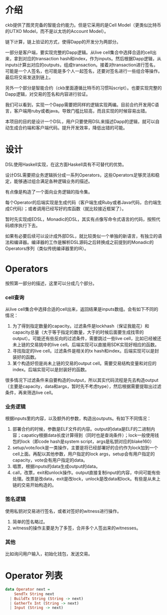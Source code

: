 # 介绍

ckb提供了图灵完备的智能合约能力。但是它采用的是Cell Model（更类似比特币的UTXO Model，而不是以太坊的Account Model）。

链下计算，链上验证的方式，使得Dapp的开发分为两部分。

一部分是客户端，要实现完整的Dapp逻辑。从live cell集合中选择合适的cell出来，拿到对应的transaction hash和index，作为inputs。然后根据Dapp逻辑，从inputs计算出对应的outputs，组成transaction。接着对transaction进行签名，可能是一个人签名，也可能是多个人一起签名，还要对签名进行一些组合等操作。最后将交易发送到链上。

另外一个部分是智能合约（ckb里面遵循比特币的习惯叫script）。也要实现完整的Dapp逻辑，对交易的签名和内容进行验证。

我们可以看到，实现一个Dapp需要把同样的逻辑实现两编。目前合约开发用C语言，客户端用ruby或者java。导致门槛比较高，而且实现的时候容易出错。

本项目的目的是设计一个DSL，用户只要使用DSL来描述Dapp的逻辑，就可以自动生成合约端和客户端代码。提升开发效率，降低出错的可能。

# 设计

DSL使用Haskell实现，在这方面Haskell具有不可替代的优势。

设计DSL需要把业务逻辑拆分成一系列Operators，这些Operators足够灵活和稳定，能够通过组合满足各种逻辑业务的描述。

有点像是构造了一个面向业务逻辑的指令集。

每个Operator的后端实现是生成代码（客户端生成Ruby或者Java代码，合约端生成C代码）；或者调用已经写好的库函数（就比较接近框架了）。

暂时先实现成EDSL，Monadic的DSL，其实有点像写命令式语言的代码，按照代码顺序执行下去。

如果有必要后续可以设计成外部DSL，就比较类似一个单独的新语言，有独立的语法和编译器。编译器的工作是解析DSL源码之后转换成之前提到的Monadic的Operators序列（类似传统编译器里的IR）。

# Operators

按照第一部分的描述，这里可以分成几个部分。

### cell查询

从live cell集合中选择合适的cell出来，返回结果是inputs数组。会有如下不同的情况：

1. 为了得到指定数量的capacity。过滤条件是lockhash（保证我能花）和capacity总量（大于等于指定的数量，大于的时候后面要生成找零的output）。可能还有些反向的过滤条件，需要跳过一些live cell，比如已经被还未上链的交易挑中的live cell。后端实现可以直接用SDK实现好相应的函数。
2. 寻找指定的live cell。过滤条件是相关的tx hash和index。后端实现可以是封装好的函数。
3. 某个构造好但是尚未上链的交易的output cell。需要交易结构变量和对应的index。后端实现可以是封装好的函数。

很多情况下过滤条件来自要构造的output，所以其实代码流程是先去构造output（主要是capacity，data和args，暂时先不考虑type），然后根据需要提取出过滤条件，再来筛选live cell。

### 业务逻辑

根据inputs里的内容，以及额外的参数，构造出outputs。有如下不同情况：

1. 部署合约的时候，参数是ELF文件的内容。output的data是ELF的二进制内容；capaticy根据data长度计算得到（同时也是查询条件）；lock一般使用钱包的lock（即code hash是system script，args是私钥对应的blake160）
2. setup/vote/lock是一类操作，主要是将已经部署好的合约作为lock加到一个cell上面。再配以其他参数，用户指定的lock args，setup会有用户指定的capacity，vote会有用户指定的data。
3. 唱票，根据inputs的data生成output的data。
4. call，改票，exit和unlock操作。output直接复制input的内容，中间可能有些处理。改票是改data，exit是改lock，unlock是改data和lock。有些是从未上链的交易开始构造的。

### 签名逻辑

使用私钥对交易进行签名，或者对签好的witness进行操作。

1. 简单的签名略过。
2. witness的操作主要是为了多签，合并多个人签出来的witnesses。

### 其他

比如询问用户输入，初始化钱包，发送交易。

# Operator 列表

```haskell
data Operator next =
    SendTx String next
  | BuildTx String (String -> next)
  | GatherTx Int (String -> next)
  | Input (String -> next)
```


